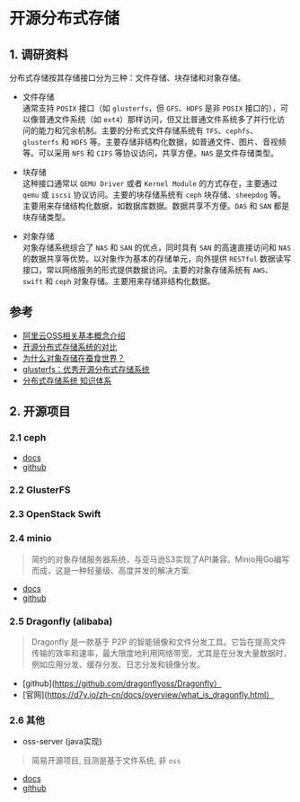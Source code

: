 # 开源分布式存储
## 1. 调研资料

分布式存储按其存储接口分为三种：文件存储、块存储和对象存储。

- 文件存储  
通常支持 `POSIX` 接口（如 `glusterfs`，但 `GFS`、`HDFS` 是非 `POSIX` 接口的），可以像普通文件系统（如 `ext4`）那样访问，但又比普通文件系统多了并行化访问的能力和冗余机制。主要的分布式文件存储系统有 `TFS`、`cephfs`、`glusterfs` 和 `HDFS` 等。主要存储非结构化数据，如普通文件、图片、音视频等。可以采用 `NFS` 和 `CIFS` 等协议访问，共享方便。`NAS` 是文件存储类型。

- 块存储    
这种接口通常以 `QEMU Driver` 或者 `Kernel Module` 的方式存在，主要通过 `qemu` 或 `iscsi` 协议访问。主要的块存储系统有 `ceph` 块存储、`sheepdog` 等。主要用来存储结构化数据，如数据库数据。数据共享不方便。`DAS` 和 `SAN` 都是块存储类型。

- 对象存储  
对象存储系统综合了 `NAS` 和 `SAN` 的优点，同时具有 `SAN` 的高速直接访问和 `NAS` 的数据共享等优势。以对象作为基本的存储单元，向外提供 `RESTful` 数据读写接口，常以网络服务的形式提供数据访问。主要的对象存储系统有 `AWS`、`swift` 和 `ceph` 对象存储。主要用来存储非结构化数据。

## 参考
- [阿里云OSS相关基本概念介绍](https://help.aliyun.com/document_detail/31827.html?spm=a2c4g.11186623.2.17.3d2c491dhNZcL5#concept-izx-fmt-tdb)
- [开源分布式存储系统的对比](https://blog.csdn.net/zzq900503/article/details/80020725)
- [为什么对象存储在蚕食世界？](https://www.zhihu.com/question/48259783)
- [glusterfs：优秀开源分布式存储系统](https://zhuanlan.zhihu.com/p/45060910)
- [分布式存储系统 知识体系](http://wuchong.me/blog/2014/08/07/distributed-storage-system-knowledge/)

## 2. 开源项目
### 2.1 ceph
- [docs](http://docs.ceph.com/docs/master/start/intro/)
- [github](https://github.com/ceph/ceph)

### 2.2 GlusterFS


### 2.3 OpenStack Swift


### 2.4 minio
> 简约的对象存储服务器系统，与亚马逊S3实现了API兼容。Minio用Go编写而成，这是一种轻量级、高度并发的解决方案.
- [docs](https://minio.io/)
- [github](https://github.com/minio)

### 2.5 Dragonfly (alibaba)
> Dragonfly 是一款基于 P2P 的智能镜像和文件分发工具。它旨在提高文件传输的效率和速率，最大限度地利用网络带宽，尤其是在分发大量数据时，例如应用分发、缓存分发、日志分发和镜像分发。
- [github](https://github.com/dragonflyoss/Dragonfly）
- [官网](https://d7y.io/zh-cn/docs/overview/what_is_dragonfly.html）

### 2.6 其他
- oss-server (java实现)
> 简易开源项目, 目测是基于文件系统, 非 `oss`
- [docs](http://oss-server.mydoc.io/)
- [github](https://github.com/xiaoymin/oss-server)